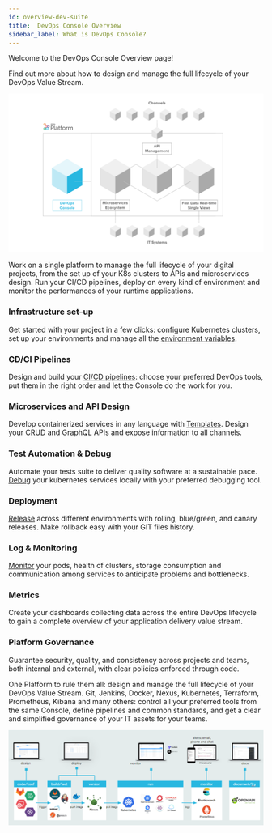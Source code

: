 ```yaml
---
id: overview-dev-suite
title:  DevOps Console Overview
sidebar_label: What is DevOps Console?
---
```

Welcome to the DevOps Console Overview page!

Find out more about how to design and manage the full lifecycle of your DevOps Value Stream.

![image alt text](img/devops_console.png)

Work on a single platform to manage the full lifecycle of your digital projects, from the set up of your K8s clusters to APIs and
microservices design. Run your CI/CD pipelines, deploy on every kind of environment and monitor the performances of your
runtime applications.

### Infrastructure set-up

Get started with your project in a few clicks: configure Kubernetes clusters, set up your environments and manage all the [environment variables](./set-up-infrastructure/env-var).

### CD/CI Pipelines

Design and build your [CI/CD pipelines](../development_suite/deploy/deploy.md): choose your preferred DevOps tools, put them in the right order and let the Console do the work for you.

### Microservices and API Design

Develop containerized services in any language with [Templates](../marketplace/templates/mia_templates). Design your [CRUD](./api-console/api-design/crud_advanced) and GraphQL APIs and expose information to all channels.

### Test Automation & Debug

Automate your tests suite to deliver quality software at a sustainable pace. [Debug](./debugging/telepresence) your kubernetes services locally with your preferred debugging tool.

### Deployment

[Release](./deploy/deploy#select-environment) across different environments with rolling, blue/green, and canary releases. Make rollback easy with your GIT files history.

### Log & Monitoring

[Monitor](../development_suite/monitoring/monitoring/) your pods, health of clusters, storage consumption and communication among services to anticipate problems and bottlenecks.

### Metrics

Create your dashboards collecting data across the entire DevOps lifecycle to gain a complete overview of your application delivery value stream.

### Platform Governance

Guarantee security, quality, and consistency across projects and teams, both internal and external, with clear policies enforced through code.

One Platform to rule them all: design and manage the full lifecycle of your DevOps Value Stream.
Git, Jenkins, Docker, Nexus, Kubernetes, Terraform, Prometheus, Kibana and many others: control all your preferred tools from the same Console, define pipelines and common standards, and get a clear and simplified governance of your IT assets for your teams.

![image alt text](img/valuestream.png)
